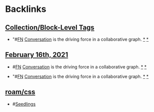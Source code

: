 
# Backlinks
## [Collection/Block-Level Tags](<Collection/Block-Level Tags.md>)
- "#[FN](<FN.md>) [Conversation]([conversation](<conversation.md>)) is the driving force in a collaborative graph. [*](((vpjnwXgpo))) [*]([Seedlings](<Seedlings.md>))

## [February 16th, 2021](<February 16th, 2021.md>)
- #[FN](<FN.md>) [Conversation]([conversation](<conversation.md>)) is the driving force in a collaborative graph. [*](((vpjnwXgpo))) [*]([Seedlings](<Seedlings.md>))

- "#[FN](<FN.md>) [Conversation]([conversation](<conversation.md>)) is the driving force in a collaborative graph. [*](((vpjnwXgpo))) [*]([Seedlings](<Seedlings.md>))

## [roam/css](<roam/css.md>)
- #[Seedlings](<Seedlings.md>)

